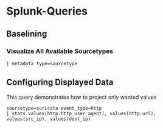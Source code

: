 # Splunk-Queries

## **Baselining**

### **Visualize All Available Sourcetypes**

```
| metadata type=sourcetype
```

## **Configuring Displayed Data**

This query demonstrates how to project only wanted values

```
sourcetype=suricata event_type=http
| stats values(http.http_user_agent), values(http.url), values(src_ip), values(dest_ip)
```
